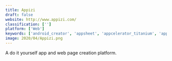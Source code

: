 ```yaml
---
title: Appizi
draft: false 
website: http://www.appizi.com/
classification: ['']
platform: ['Web']
keywords: ['android_creator', 'appsheet', 'appcelerator_titanium', 'appmaker_for_android', 'codefreebnb', 'doypp', 'gonative.io', 'json_resume', 'jasonette', 'jobenabler.org', 'lightwell', 'manyverse', 'mysocialapp', 'recsveditor', 'tapclicks', 'tox', 'oovoo']
image: 2020/04/Appizi.png
---
```

A do it yourself app and web page creation platform.